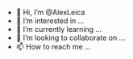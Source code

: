 - 👋 Hi, I’m @AlexLeica
- 👀 I’m interested in ...
- 🌱 I’m currently learning ...
- 💞️ I’m looking to collaborate on ...
- 📫 How to reach me ...

<!---
AlexLeica/AlexLeica is a ✨ special ✨ repository because its `README.md` (this file) appears on your GitHub profile.
You can click the Preview link to take a look at your changes.
--->
